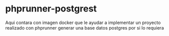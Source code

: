 # phprunner-postgrest
Aqui contara con imagen docker que le ayudar a implementar un proyecto realizado con phprunner generar una base datos postgres por si lo requiera
